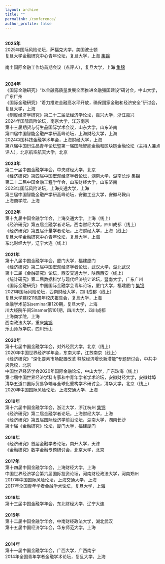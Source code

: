 ```yaml
---
layout: archive
title: ""
permalink: /conference/
author_profile: false
---
```

 <br><strong>2025年</strong>
 <br>2025年国际风险论坛，萨福克大学，美国波士顿
 <br>复旦大学金融研究中心青年论坛，复旦大学，上海  <a href="https://jie-mao.github.io/photo05/">集锦</a><br>
 <br>南土国际金融工作坊首期会议（点评人），复旦大学，上海 <a href="https://jie-mao.github.io/photo04/">集锦</a><br>
 <br>
 <br><strong>2024年</strong>
 <br>《国际金融研究》“以金融高质量发展全面推进金融强国建设”研讨会，中山大学，广东广州
 <br>《国际金融研究》“着力推进金融高水平开放，确保国家金融和经济安全”研讨会，复旦大学，上海
 <br>《制度经济学研究》第二十二届法经济学论坛，嘉兴大学，浙江嘉兴
 <br>2024年国际风险论坛，南京大学，江苏南京
 <br>第十三届期货与衍生品国际学术会议，山东大学，山东济南
 <br>第四届中国智能金融产学研高峰论坛，上海财经大学，上海
 <br>2024中国科技金融学术年会，上海财经大学，上海
 <br>第八届中国衍生品青年论坛暨第一届国际智能金融和区块链金融论坛（主持人兼点评人），北京航空航天大学，北京<br> 
 <br><strong>2023年</strong>
 <br>第二十届中国金融学年会，中央财经大学，北京
 <br>《经济研究》第四届中国宏观经济学者论坛，湖南大学，湖南长沙 <a href="https://jie-mao.github.io/photo03/">集锦</a>
 <br>第二十二届中国金融工程学年会，山东财经大学，山东济南
 <br>2023年国际风险论坛，上海交通大学，上海
 <br>第三届中国智能金融产学研高峰论坛，安徽工业大学，安徽马鞍山
 <br>上海商学院，上海<br>
 <br><strong>2022年</strong>
 <br>第十九届中国金融学年会，上海交通大学，上海（线上）
 <br>《经济研究》第五届金融学者论坛，西南财经大学，四川成都（线上）
 <br>《经济研究》第五届计量学者论坛，上海财经大学，上海（线上）
 <br>复旦大学金融研究中心青年论坛，复旦大学，上海
 <br>东北财经大学，辽宁大连（线上）<br>
 <br><strong>2021年</strong>
 <br>第十八届中国金融学年会，厦门大学，福建厦门
 <br>《经济研究》第二届中国宏观经济学者论坛，武汉大学，湖北武汉
 <br>第十二届《金融研究》论坛，西安交通大学，陕西西安（线上）
 <br>《统计研究》第二届数据科学与现代经济统计论坛，暨南大学，广东广州
 <br>《国际金融研究》中国国际金融学会青年论坛，厦门大学，福建厦门 <a href="https://jie-mao.github.io/photo02/">集锦</a>
 <br>2021年国际风险论坛，西南财经大学，四川成都（线上）
 <br>复旦大学建校116周年校庆报告会，复旦大学，上海
 <br>金融学术前沿seminar第120期，复旦大学，上海
 <br>川大经院午间Sinamer第101期，四川大学，四川成都
 <br>上海商学院，上海
 <br>西南政法大学，重庆<a href="https://es.swupl.edu.cn/xsyj/xshd/305360.htm">集锦</a>
 <br>乐山师范学院，四川乐山<br>
 <br><strong>2020年</strong>
 <br>第十七届中国金融学年会，对外经贸大学，北京（线上）
 <br>2020年中国世界经济学年会，东南大学，江苏南京（线上）
 <br>《经济研究》“深化要素市场配置改革 释放经济增长新潜能”专题研讨会，中共中央党校，北京
 <br>中国世界经济学会2020年国际金融论坛，中山大学，广东珠海（线上）
 <br>第七届中国世界经济学科专家和中青年学者学术论坛，安徽财经大学，安徽蚌埠
 <br>清华五道口国际贸易争端与全球化重构学术研讨会，清华大学，北京（线上）
 <br>2020年中国国际风险论坛，上海交通大学，上海<br>
 <br><strong>2019年</strong>
 <br>第十六届中国金融学年会，浙江大学，浙江杭州 <a href="https://jie-mao.github.io/photo01/">集锦</a>
 <br>《经济研究》第二届金融学者论坛，上海财经大学，上海
 <br>《经济研究》第五届国际经济学前沿论坛，湖南大学，湖南长沙
 <br>第十届《金融研究》论坛，厦门大学，福建厦门<br>
 <br><strong>2018年</strong>
 <br>《经济研究》首届金融学者论坛，南开大学，天津
 <br>《金融研究》数字金融专题研讨会，北京大学，北京<br>
 <br><strong>2017年</strong>
 <br>第十四届中国金融学年会，上海财经大学，上海
 <br>中国世界经济学会第六届国际投资论坛，河南财经政法大学，河南郑州
 <br>2017年中国国际风险论坛，上海交通大学，上海
 <br>2017年全国青年学者金融学术论坛，复旦大学，上海<br>
 <br><strong>2016年</strong>
 <br>第十三届中国金融学年会，东北财经大学，辽宁大连<br>
 <br><strong>2015年</strong>
 <br>第十二届中国金融学年会，中南财经政法大学，湖北武汉
 <br>第十五届中国经济学年会，华东师范大学，上海<br>    
 <br><strong>2014年</strong>
 <br>第十一届中国金融学年会，广西大学，广西南宁
 <br>2014年全国青年学者金融学术论坛，复旦大学，上海
 
